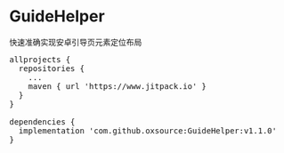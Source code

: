# GuideHelper

快速准确实现安卓引导页元素定位布局

<pre>
allprojects {
  repositories {
    ...
    maven { url 'https://www.jitpack.io' }
  }
}

dependencies {
  implementation 'com.github.oxsource:GuideHelper:v1.1.0'
}
</pre>
